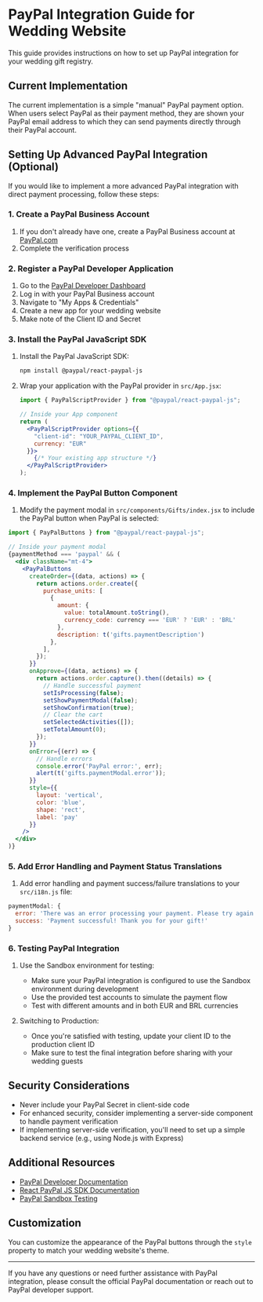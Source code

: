 # PayPal Integration Guide for Wedding Website

This guide provides instructions on how to set up PayPal integration for your wedding gift registry.

## Current Implementation

The current implementation is a simple "manual" PayPal payment option. When users select PayPal as their payment method, they are shown your PayPal email address to which they can send payments directly through their PayPal account.

## Setting Up Advanced PayPal Integration (Optional)

If you would like to implement a more advanced PayPal integration with direct payment processing, follow these steps:

### 1. Create a PayPal Business Account

1. If you don't already have one, create a PayPal Business account at [PayPal.com](https://www.paypal.com/business)
2. Complete the verification process

### 2. Register a PayPal Developer Application

1. Go to the [PayPal Developer Dashboard](https://developer.paypal.com/dashboard/)
2. Log in with your PayPal Business account
3. Navigate to "My Apps & Credentials"
4. Create a new app for your wedding website
5. Make note of the Client ID and Secret

### 3. Install the PayPal JavaScript SDK

1. Install the PayPal JavaScript SDK:
   ```bash
   npm install @paypal/react-paypal-js
   ```

2. Wrap your application with the PayPal provider in `src/App.jsx`:
   ```jsx
   import { PayPalScriptProvider } from "@paypal/react-paypal-js";

   // Inside your App component
   return (
     <PayPalScriptProvider options={{ 
       "client-id": "YOUR_PAYPAL_CLIENT_ID",
       currency: "EUR" 
     }}>
       {/* Your existing app structure */}
     </PayPalScriptProvider>
   );
   ```

### 4. Implement the PayPal Button Component

1. Modify the payment modal in `src/components/Gifts/index.jsx` to include the PayPal button when PayPal is selected:

```jsx
import { PayPalButtons } from "@paypal/react-paypal-js";

// Inside your payment modal
{paymentMethod === 'paypal' && (
  <div className="mt-4">
    <PayPalButtons
      createOrder={(data, actions) => {
        return actions.order.create({
          purchase_units: [
            {
              amount: {
                value: totalAmount.toString(),
                currency_code: currency === 'EUR' ? 'EUR' : 'BRL'
              },
              description: t('gifts.paymentDescription')
            },
          ],
        });
      }}
      onApprove={(data, actions) => {
        return actions.order.capture().then((details) => {
          // Handle successful payment
          setIsProcessing(false);
          setShowPaymentModal(false);
          setShowConfirmation(true);
          // Clear the cart
          setSelectedActivities([]);
          setTotalAmount(0);
        });
      }}
      onError={(err) => {
        // Handle errors
        console.error('PayPal error:', err);
        alert(t('gifts.paymentModal.error'));
      }}
      style={{
        layout: 'vertical',
        color: 'blue',
        shape: 'rect',
        label: 'pay'
      }}
    />
  </div>
)}
```

### 5. Add Error Handling and Payment Status Translations

1. Add error handling and payment success/failure translations to your `src/i18n.js` file:

```js
paymentModal: {
  error: 'There was an error processing your payment. Please try again.',
  success: 'Payment successful! Thank you for your gift!'
}
```

### 6. Testing PayPal Integration

1. Use the Sandbox environment for testing:
   - Make sure your PayPal integration is configured to use the Sandbox environment during development
   - Use the provided test accounts to simulate the payment flow
   - Test with different amounts and in both EUR and BRL currencies

2. Switching to Production:
   - Once you're satisfied with testing, update your client ID to the production client ID
   - Make sure to test the final integration before sharing with your wedding guests

## Security Considerations

- Never include your PayPal Secret in client-side code
- For enhanced security, consider implementing a server-side component to handle payment verification
- If implementing server-side verification, you'll need to set up a simple backend service (e.g., using Node.js with Express)

## Additional Resources

- [PayPal Developer Documentation](https://developer.paypal.com/docs/checkout/)
- [React PayPal JS SDK Documentation](https://paypal.github.io/react-paypal-js/)
- [PayPal Sandbox Testing](https://developer.paypal.com/tools/sandbox/)

## Customization

You can customize the appearance of the PayPal buttons through the `style` property to match your wedding website's theme.

---

If you have any questions or need further assistance with PayPal integration, please consult the official PayPal documentation or reach out to PayPal developer support. 